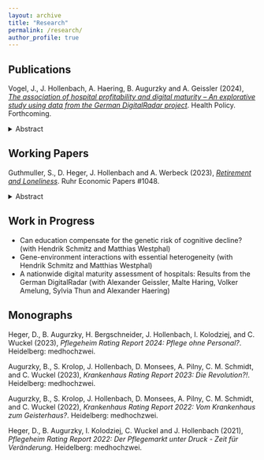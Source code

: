 ```yaml
---
layout: archive
title: "Research"
permalink: /research/
author_profile: true
---
```


## Publications
Vogel, J., J. Hollenbach, A. Haering, B. Augurzky and A. Geissler (2024), <a href="https://www.sciencedirect.com/science/article/pii/S0168851024000228" target="_blank"><em>The association of hospital profitability and digital maturity – An explorative study using data from the German DigitalRadar project</em></a>. Health Policy. Forthcoming.
<details>
    <summary>Abstract</summary>
    <p style = "margin: 0" align = "justify"><small>German hospitals largely rely on public investments for digitization. As these have been insufficient, hospitals had to use own profits to foster digital transformation. Thus, we assess if profitability affects digital maturity, and what other factors might be influential. We use digital maturity data from the DigitalRadar (DR) project (2021) and financial statement data from the Hospital Rating Report from 2017 to 2019 (n = 860). We run linear regressions with the DR-score (continuous variable from 0 to 100) as dependent and three-year average EBITDA margin as independent variable. Besides, we conduct subgroup analyses stratifying by chain size. A one percentage point EBITDA margin increase is associated with a 0.359 points DR-score increase (p<0.01). This relationship holds in significance and holds or increases in magnitude for all specifications except when adding chain beds (0.212 point DR-score increase, p<0.05). Besides, chain membership and chain size are positively and significantly associated with hospitals’ DR-score. EBITDA margins of the subgroups “large chains” and “Big 3”, i.e., the three largest chains, were strongly associated with the DR-score (2.685 and 3.197 points DR-score increase respectively, p<0.01). Higher profitability is associated with higher digital maturity. Larger chains are digitally more mature, because (1) they might follow a chain-wide IT-strategy, (2) can standardize IT-architecture, and policies and (3) might cross-finance investments.</small></p>
</details>


## Working Papers
Guthmuller, S., D. Heger, J. Hollenbach and A. Werbeck (2023), <a href="https://www.rwi-essen.de/fileadmin/user_upload/RWI/Publikationen/Ruhr_Economic_Papers/REP_23_1048.pdf" target="_blank"><em>Retirement and Loneliness</em></a>. Ruhr Economic Papers #1048.
<details>
    <summary>Abstract</summary>
    <p align="justify"><small>We study the short- and long-term effects of retirement on loneliness using panel data from the Survey of Health, Aging, and Retirement in Europe. To estimate causal effects, we exploit differences in retirement eligibility rules across and within countries in an instrumental variable setting. While we find no clear effect in the short run, entry into retirement reduces loneliness several years later. This reduction is driven by individuals being less likely to feel socially isolated and lacking companionship. Our results suggest that individuals adapt to retirement by increasing their activity levels and reap the benefits in terms of reduced loneliness and social isolation. Heterogeneity analysis by gender shows that retirement increases feelings of loneliness for women in the short term and that this effect appears to be driven by women lacking companionship when their partner is not yet retired.</small></p>
</details>    

## Work in Progress
<ul>
    <li>Can education compensate for the genetic risk of cognitive decline? (with Hendrik Schmitz and Matthias Westphal)</li>
    <li>Gene-environment interactions with essential heterogeneity (with Hendrik Schmitz and Matthias Westphal)</li>
    <li>A nationwide digital maturity assessment of hospitals: Results from the German DigitalRadar (with Alexander Geissler, Malte Haring, Volker Amelung, Sylvia Thun and Alexander Haering)</li>
</ul>

## Monographs
Heger, D., B. Augurzky, H. Bergschneider, J. Hollenbach,  I. Kolodziej, and C. Wuckel (2023), <em>Pflegeheim Rating Report 2024: Pflege ohne Personal?</em>. Heidelberg: medhochzwei.

Augurzky, B., S. Krolop, J. Hollenbach, D. Monsees, A. Pilny, C. M. Schmidt, and C. Wuckel (2023), <em>Krankenhaus Rating Report 2023: Die Revolution?!</em>. Heidelberg: medhochzwei.

Augurzky, B., S. Krolop, J. Hollenbach, D. Monsees, A. Pilny, C. M. Schmidt, and C. Wuckel (2022), <em>Krankenhaus Rating Report 2022: Vom Krankenhaus zum Geisterhaus?</em>. Heidelberg: medhochzwei.

Heger, D., B. Augurzky, I. Kolodziej, C. Wuckel and J. Hollenbach (2021), <em>Pflegeheim Rating Report 2022: Der Pflegemarkt unter Druck - Zeit für Veränderung</em>. Heidelberg: medhochzwei.